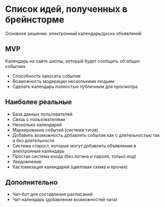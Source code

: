# Список идей, полученных в брейнсторме

Основное решение: электронный календарь/доска объявлений

## MVP

Календарь на сайте школы, который будет сообщать об общих событиях

- Способность заносить события
- Возможность модерации несколькими людьми
- Сделать календарь полностью публичным для просмотра

## Наиболее реальные

- База данных пользователей
- Связь с пользователями
- Несколько календарей
- Маркирование событий (система тэгов)
- Добавить возможность добавлять события как с длительностью так и без длительности
- Система старост, которые могут добавлять объявления в электронный календарь
- Простая система входа (без логина и пароля, только код)
- Уведомления
- Кастомизация календарей (цветовая схема и прочее)

## Дополнительно

- Чат-бот для составления расписаний
- Чат-календарь (добавление возможностей чата)
